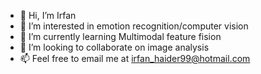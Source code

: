- 👋 Hi, I’m Irfan
- 👀 I’m interested in emotion recognition/computer vision
- 🌱 I’m currently learning Multimodal feature fision
- 💞️ I’m looking to collaborate on image analysis
- 📫 Feel free to email me at irfan_haider99@hotmail.com

<!---
irfanhaider99/irfanhaider99 is a ✨ special ✨ repository because its `README.md` (this file) appears on your GitHub profile.
You can click the Preview link to take a look at your changes.
--->
